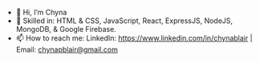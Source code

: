 - 👋 Hi, I’m Chyna
- 🌱 Skilled in: HTML & CSS, JavaScript, React, ExpressJS, NodeJS, MongoDB, & Google Firebase.
- 📫 How to reach me: LinkedIn: https://www.linkedin.com/in/chynablair | Email: chynapblair@gmail.com
